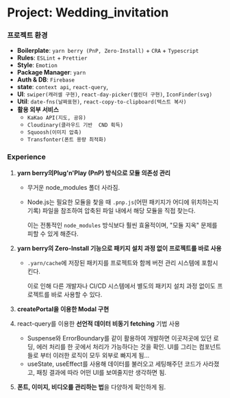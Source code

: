 # Project: Wedding_invitation

### 프로젝트 환경

- **Boilerplate**: `yarn berry (PnP, Zero-Install)` + `CRA` + `Typescript`
- **Rules**: `ESLint` + `Prettier`
- **Style**: `Emotion`
- **Package Manager**: `yarn`
- **Auth & DB**: `Firebase`
- **state**: `context api`, `react-query`,
- **UI**: `swiper(캐러셀 구현)`, `react-day-picker(캘린더 구현)`, `IconFinder(svg)`
- **Util**: `date-fns(날짜표현)`, `react-copy-to-clipboard(텍스트 복사)`
- **활용 외부 서비스**
    - `KaKao API(지도, 공유)`
    - `Cloudinary(클라우드 기반  CND 획득)`
    - `Squoosh(이미지 압축)`
    - `Transfonter(폰트 용량 최적화)`

### Experience

1. **yarn berry의Plug'n'Play (PnP) 방식으로 모듈 의존성 관리**

    - 무거운 node_modules 폴더 사라짐.

    - Node.js는 필요한 모듈을 찾을 때 `.pnp.js`(어떤 패키지가 어디에 위치하는지 기록) 파일을 참조하여 압축된 파일 내에서 해당 모듈을 직접 찾는다.

      이는 전통적인 `node_modules` 방식보다 훨씬 효율적이며, "모듈 지옥" 문제를 피할 수 있게 해준다.

1. **yarn berry의 Zero-Install 기능으로 패키지 설치 과정 없이 프로젝트를 바로 사용**

    - `.yarn/cache`에 저장된 패키지를 프로젝트와 함께 버전 관리 시스템에 포함시킨다.

      이로 인해 다른 개발자나 CI/CD 시스템에서 별도의 패키지 설치 과정 없이도 프로젝트를 바로 사용할 수 있다.

1. **createPortal을 이용한 Modal 구현**

1. react-query를 이용한 **선언적 데이터 비동기 fetching** 기법 사용

    - Suspense와 ErrorBoundary를 같이 활용하여 개발하면 이곳저곳에 있던 로딩, 에러 처리를 한 곳에서 처리가 가능하다는 것을 확인. UI를 그리는 컴포넌트들로 부터 이러한 로직이 모두 외부로 빠지게 됨...
    - useState, useEffect를 사용해 데이터를 불러오고 세팅해주던 코드가 사라졌고, 패칭 결과에 따라 어떤 UI를 보여줄지만 생각하면 됨.
    
1. **폰트, 이미지, 비디오를 관리하는 법**을 다양하게 확인하게 됨. 

